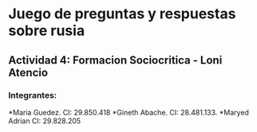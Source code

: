 # Juego de preguntas y respuestas sobre rusia

## Actividad 4:  Formacion Sociocritica - Loni Atencio

### Integrantes: 
*Maria Guedez.   CI: 29.850.418
*Gineth Abache.  CI: 28.481.133.
*Maryed Adrian   CI: 29.828.205
